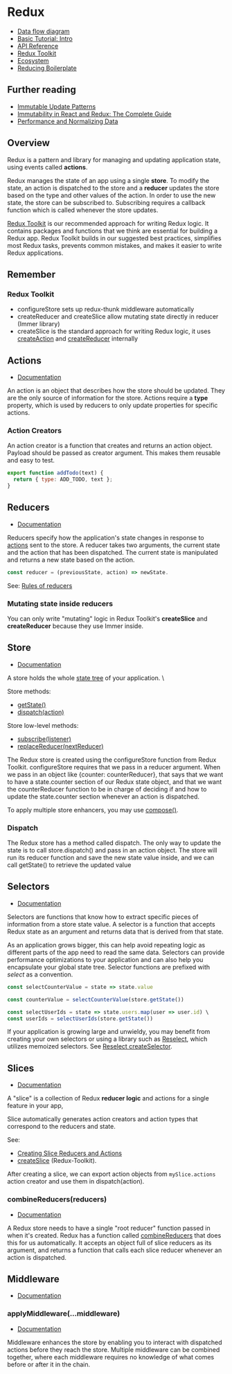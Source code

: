 # Redux

- [Data flow diagram](https://d33wubrfki0l68.cloudfront.net/01cc198232551a7e180f4e9e327b5ab22d9d14e7/d7584/img/tutorials/essentials/reduxdataflowdiagram.gif)
- [Basic Tutorial: Intro](https://redux.js.org/basics/basic-tutorial)
- [API Reference](https://redux.js.org/api/api-reference)
- [Redux Toolkit](https://redux-toolkit.js.org)
- [Ecosystem](https://redux.js.org/introduction/ecosystem)
- [Reducing Boilerplate](https://redux.js.org/recipes/reducing-boilerplate)

## Further reading

- [Immutable Update Patterns](https://redux.js.org/recipes/structuring-reducers/immutable-update-patterns)
- [Immutability in React and Redux: The Complete Guide](https://daveceddia.com/react-redux-immutability-guide/)
- [Performance and Normalizing Data](https://redux.js.org/tutorials/essentials/part-6-performance-normalization)

## Overview

Redux is a pattern and library for managing and updating application state, using events called **actions**.

Redux manages the state of an app using a single **store**. To modify the state, an action is dispatched to the store
and a **reducer** updates the store based on the type and other values of the action. In order to use the new state, the
store can be subscribed to. Subscribing requires a callback function which is called whenever the store updates.

[Redux Toolkit](https://redux-toolkit.js.org/) is our recommended approach for writing Redux logic. It contains packages
and functions that we think are essential for building a Redux app. Redux Toolkit builds in our suggested best
practices, simplifies most Redux tasks, prevents common mistakes, and makes it easier to write Redux applications.

## Remember

### Redux Toolkit

- configureStore sets up redux-thunk middleware automatically
- createReducer and createSlice allow mutating state directly in reducer (Immer library)
- createSlice is the standard approach for writing Redux logic, it uses
  [createAction](https://redux-toolkit.js.org/api/createAction) and
  [createReducer](https://redux-toolkit.js.org/api/createReducer) internally

## Actions

- [Documentation](https://redux.js.org/basics/actions)

An action is an object that describes how the store should be updated. They are the only source of information for the
store. Actions require a **type** property, which is used by reducers to only update properties for specific actions.

### Action Creators

An action creator is a function that creates and returns an action object. Payload should be passed as creator argument.
This makes them reusable and easy to test.

```javascript
export function addTodo(text) {
  return { type: ADD_TODO, text };
}
```

## Reducers

- [Documentation](https://redux.js.org/basics/reducers)

Reducers specify how the application's state changes in response to [actions](https://redux.js.org/basics/actions) sent
to the store. A reducer takes two arguments, the current state and the action that has been dispatched. The current
state is manipulated and returns a new state based on the action.

```javascript
const reducer = (previousState, action) => newState.
```

See: [Rules of reducers](https://redux.js.org/tutorials/essentials/part-2-app-structure#rules-of-reducers)

### Mutating state inside reducers

You can only write "mutating" logic in Redux Toolkit's **createSlice** and **createReducer** because they use Immer inside.

## Store

- [Documentation](https://redux.js.org/api/store)

A store holds the whole [state tree](https://redux.js.org/understanding/thinking-in-redux/glossary#state) of your application. \

Store methods:

- [getState()](https://redux.js.org/api/store#getstate)
- [dispatch(action)](https://redux.js.org/api/store#dispatchaction)

Store low-level methods:

- [subscribe(listener)](https://redux.js.org/api/store#subscribelistener)
- [replaceReducer(nextReducer)](https://redux.js.org/api/store#replacereducernextreducer)

The Redux store is created using the configureStore function from Redux Toolkit. configureStore requires that we pass in
a reducer argument. When we pass in an object like {counter: counterReducer}, that says that we want to have a
state.counter section of our Redux state object, and that we want the counterReducer function to be in charge of
deciding if and how to update the state.counter section whenever an action is dispatched.

To apply multiple store enhancers, you may use [compose()](https://redux.js.org/api/compose).

### Dispatch

The Redux store has a method called dispatch. The only way to update the state is to call store.dispatch() and pass in
an action object. The store will run its reducer function and save the new state value inside, and we can call
getState() to retrieve the updated value

## Selectors

- [Documentation](https://redux.js.org/tutorials/essentials/part-1-overview-concepts#selectors)

Selectors are functions that know how to extract specific pieces of information from a store state value. A selector is
a function that accepts Redux state as an argument and returns data that is derived from that state.

As an application grows bigger, this can help avoid repeating logic as different parts of the app need to read the same
data. Selectors can provide performance optimizations to your application and can also help you encapsulate your global
state tree. Selector functions are prefixed with _select_ as a convention.

```javascript
const selectCounterValue = state => state.value

const counterValue = selectCounterValue(store.getState())

const selectUserIds = state => state.users.map(user => user.id) \
const userIds = selectUserIds(store.getState())
```

If your application is growing large and unwieldy, you may benefit from creating your own selectors or using a library
such as [Reselect](https://github.com/reduxjs/reselect), which utilizes memoized selectors. See [Reselect
createSelector](https://redux-toolkit.js.org/api/createSelector).

## Slices

- [Documentation](https://redux.js.org/tutorials/essentials/part-2-app-structure#redux-slices)

A "slice" is a collection of Redux **reducer logic** and actions for a single feature in your app,

Slice automatically generates action creators and action types that correspond to the reducers and state.

See:

- [Creating Slice Reducers and
  Actions](https://redux.js.org/tutorials/essentials/part-2-app-structure#creating-slice-reducers-and-actions)
- [createSlice](https://redux-toolkit.js.org/api/createSlice) (Redux-Toolkit).

After creating a slice, we can export action objects from `mySlice.actions` action creator and use them in
dispatch(action).

### combineReducers(reducers)

- [Documentation](https://redux.js.org/api/combinereducers)

A Redux store needs to have a single "root reducer" function passed in when it's created. Redux has a function called
[combineReducers](https://redux.js.org/api/combinereducers) that does this for us automatically. It accepts an object
full of slice reducers as its argument, and returns a function that calls each slice reducer whenever an action is
dispatched.

## Middleware

- [Documentation](https://redux.js.org/advanced/middleware)

### applyMiddleware(...middleware)

- [Documentation](https://redux.js.org/api/applymiddleware)

Middleware enhances the store by enabling you to interact with dispatched actions before they reach the store. Multiple
middleware can be combined together, where each middleware requires no knowledge of what comes before or after it in the
chain.
